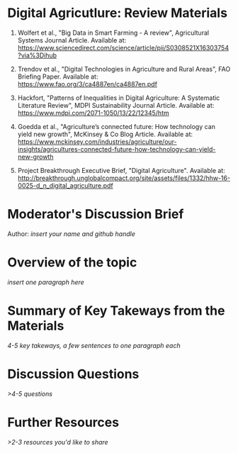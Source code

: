 # Digital Agricutlure: Review Materials

1. Wolfert et al., "Big Data in Smart Farming - A review", Agricultural Systems Journal Article. Available at: https://www.sciencedirect.com/science/article/pii/S0308521X16303754?via%3Dihub

2. Trendov et al., "Digital Technologies in Agriculture and Rural Areas", FAO Briefing Paper. Available at: https://www.fao.org/3/ca4887en/ca4887en.pdf

3. Hackfort, "Patterns of Inequalities in Digital Agriculture: A Systematic Literature Review", MDPI Sustainability Journal Article.  Available at: https://www.mdpi.com/2071-1050/13/22/12345/htm

4. Goedda et al., "Agriculture’s connected future: How technology can yield new growth", McKinsey & Co Blog Article. Available at: https://www.mckinsey.com/industries/agriculture/our-insights/agricultures-connected-future-how-technology-can-yield-new-growth

5. Project Breakthrough Executive Brief, "Digital Agriculture". Available at: http://breakthrough.unglobalcompact.org/site/assets/files/1332/hhw-16-0025-d_n_digital_agriculture.pdf

# Moderator's Discussion Brief
Author: *insert your name and github handle*

# Overview of the topic

*insert one paragraph here*

# Summary of Key Takeways from the Materials

*4-5 key takeways, a few sentences to one paragraph each*

# Discussion Questions

*>4-5 questions*

# Further Resources

*>2-3 resources you'd like to share*
